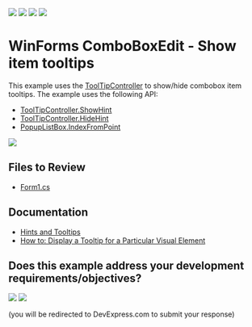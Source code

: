 <!-- default badges list -->
![](https://img.shields.io/endpoint?url=https://codecentral.devexpress.com/api/v1/VersionRange/128622316/13.1.4%2B)
[![](https://img.shields.io/badge/Open_in_DevExpress_Support_Center-FF7200?style=flat-square&logo=DevExpress&logoColor=white)](https://supportcenter.devexpress.com/ticket/details/E1334)
[![](https://img.shields.io/badge/📖_How_to_use_DevExpress_Examples-e9f6fc?style=flat-square)](https://docs.devexpress.com/GeneralInformation/403183)
[![](https://img.shields.io/badge/💬_Leave_Feedback-feecdd?style=flat-square)](#does-this-example-address-your-development-requirementsobjectives)
<!-- default badges end -->

# WinForms ComboBoxEdit - Show item tooltips

This example uses the [ToolTipController]() to show/hide combobox item tooltips. The example uses the following API:

* [ToolTipController.ShowHint](https://docs.devexpress.com/WindowsForms/DevExpress.Utils.ToolTipController.ShowHint.overloads)
* [ToolTipController.HideHint](https://docs.devexpress.com/WindowsForms/DevExpress.Utils.ToolTipController.HideHint)
* [PopupListBox.IndexFromPoint](https://docs.devexpress.com/WindowsForms/DevExpress.XtraEditors.BaseListBoxControl.IndexFromPoint(System.Drawing.Point))

![](https://raw.githubusercontent.com/DevExpress-Examples/how-to-show-a-tooltip-for-a-comboboxedit-item-e1334/13.1.4%2B/media/winforms-combobox-item-hints.png)


## Files to Review

* [Form1.cs](./CS/WindowsApplication124/Form1.cs)


## Documentation

* [Hints and Tooltips](https://docs.devexpress.com/WindowsForms/2398/common-features/tooltips)
* [How to: Display a Tooltip for a Particular Visual Element](https://docs.devexpress.com/WindowsForms/1964/common-features/tooltip-management/how-to-display-a-tooltip-for-a-particular-visual-element)
<!-- feedback -->
## Does this example address your development requirements/objectives?

[<img src="https://www.devexpress.com/support/examples/i/yes-button.svg"/>](https://www.devexpress.com/support/examples/survey.xml?utm_source=github&utm_campaign=winforms-combobox-show-item-tooltips&~~~was_helpful=yes) [<img src="https://www.devexpress.com/support/examples/i/no-button.svg"/>](https://www.devexpress.com/support/examples/survey.xml?utm_source=github&utm_campaign=winforms-combobox-show-item-tooltips&~~~was_helpful=no)

(you will be redirected to DevExpress.com to submit your response)
<!-- feedback end -->

